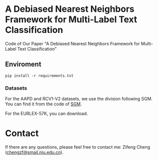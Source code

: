 # A Debiased Nearest Neighbors Framework for Multi-Label Text Classification
Code of Our Paper "A Debiased Nearest Neighbors Framework for Multi-Label Text Classification"


## Enviroment
```
pip install -r requirements.txt
```


### Datasets

For the AAPD and RCV1-V2 datasets, we use the division following SGM. You can find it from the code of [SGM](https://github.com/lancopku/SGM).

For the EURLEX-57K, you can download.


# Contact
If there are any questions, please feel free to contact me: Zifeng Cheng (chengzf@smail.nju.edu.cn).
